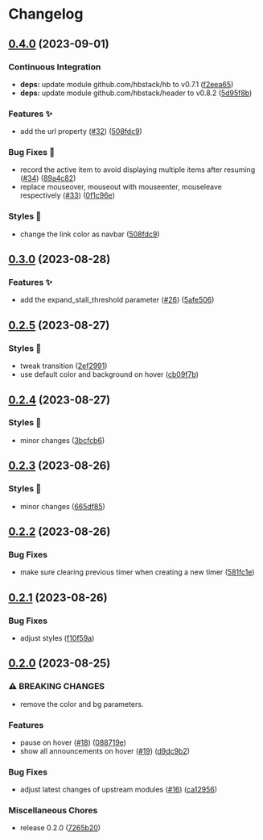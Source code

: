 # Changelog

## [0.4.0](https://github.com/hbstack/announcement-bar/compare/v0.3.0...v0.4.0) (2023-09-01)


### Continuous Integration

* **deps:** update module github.com/hbstack/hb to v0.7.1 ([f2eea65](https://github.com/hbstack/announcement-bar/commit/f2eea65baa02d4a1c30848423930157fe02757bf))
* **deps:** update module github.com/hbstack/header to v0.8.2 ([5d95f8b](https://github.com/hbstack/announcement-bar/commit/5d95f8b64e3e46820f814c421cea1d6aa176c16b))


### Features ✨

* add the url property ([#32](https://github.com/hbstack/announcement-bar/issues/32)) ([508fdc9](https://github.com/hbstack/announcement-bar/commit/508fdc9b97c006d5c5bd921694411618abf6d692))


### Bug Fixes 🐞

* record the active item to avoid displaying multiple items after resuming ([#34](https://github.com/hbstack/announcement-bar/issues/34)) ([89a4c82](https://github.com/hbstack/announcement-bar/commit/89a4c82e93a1da9bcd97cf54747fd053640c21b5))
* replace mouseover, mouseout with mouseenter, mouseleave respectively ([#33](https://github.com/hbstack/announcement-bar/issues/33)) ([0f1c96e](https://github.com/hbstack/announcement-bar/commit/0f1c96e1d98c7280e34033b67d27516f0ed93751))


### Styles 🎨

* change the link color as navbar ([508fdc9](https://github.com/hbstack/announcement-bar/commit/508fdc9b97c006d5c5bd921694411618abf6d692))

## [0.3.0](https://github.com/hbstack/announcement-bar/compare/v0.2.5...v0.3.0) (2023-08-28)


### Features ✨

* add the expand_stall_threshold parameter ([#26](https://github.com/hbstack/announcement-bar/issues/26)) ([5afe506](https://github.com/hbstack/announcement-bar/commit/5afe506627ba079edd853c8a5ca0937cd0a1c729))

## [0.2.5](https://github.com/hbstack/announcement-bar/compare/v0.2.4...v0.2.5) (2023-08-27)


### Styles 🎨

* tweak transition ([2ef2991](https://github.com/hbstack/announcement-bar/commit/2ef2991d985ae644bb9c127bc1bef08d06081e97))
* use default color and background on hover ([cb09f7b](https://github.com/hbstack/announcement-bar/commit/cb09f7ba224e8bc90d37ac1cb606f88f8a8b715d))

## [0.2.4](https://github.com/hbstack/announcement-bar/compare/v0.2.3...v0.2.4) (2023-08-27)


### Styles 🎨

* minor changes ([3bcfcb6](https://github.com/hbstack/announcement-bar/commit/3bcfcb6ebdd428d6cce2d38ddd6f54a9978266ad))

## [0.2.3](https://github.com/hbstack/announcement-bar/compare/v0.2.2...v0.2.3) (2023-08-26)


### Styles 🎨

* minor changes ([665df85](https://github.com/hbstack/announcement-bar/commit/665df856c109f87fb578262418c05beae7c5951e))

## [0.2.2](https://github.com/hbstack/announcement-bar/compare/v0.2.1...v0.2.2) (2023-08-26)


### Bug Fixes

* make sure clearing previous timer when creating a new timer ([581fc1e](https://github.com/hbstack/announcement-bar/commit/581fc1e996f3f3df1321ba60cbbd0b91c306c474))

## [0.2.1](https://github.com/hbstack/announcement-bar/compare/v0.2.0...v0.2.1) (2023-08-26)


### Bug Fixes

* adjust styles ([f10f59a](https://github.com/hbstack/announcement-bar/commit/f10f59ab5683cdbe673808d054662db8c5bd775a))

## [0.2.0](https://github.com/hbstack/announcement-bar/compare/v0.1.0...v0.2.0) (2023-08-25)


### ⚠ BREAKING CHANGES

* remove the color and bg parameters.

### Features

* pause on hover ([#18](https://github.com/hbstack/announcement-bar/issues/18)) ([088719e](https://github.com/hbstack/announcement-bar/commit/088719e6e8e5b5c287b84ccd6b15326cde58a487))
* show all announcements on hover ([#19](https://github.com/hbstack/announcement-bar/issues/19)) ([d9dc9b2](https://github.com/hbstack/announcement-bar/commit/d9dc9b2b877ec9f4d7f5431de861f083c6c5758b))


### Bug Fixes

* adjust latest changes of upstream modules ([#16](https://github.com/hbstack/announcement-bar/issues/16)) ([ca12956](https://github.com/hbstack/announcement-bar/commit/ca1295634117fb4dc1696743db54bd670e02d567))


### Miscellaneous Chores

* release 0.2.0 ([7265b20](https://github.com/hbstack/announcement-bar/commit/7265b204bc9f5cce6af00e3b4fa3e1cbdf3d7fc3))
